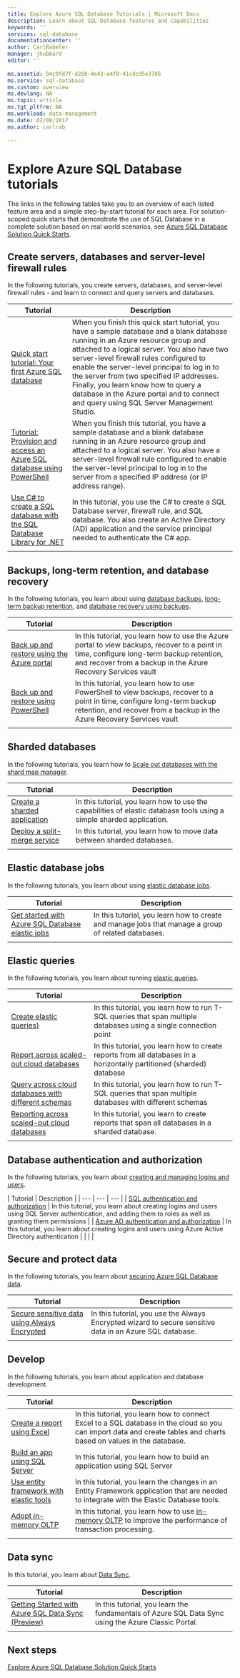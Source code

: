 ```yaml
---		
title: Explore Azure SQL Database Tutorials | Microsoft Docs		
description: Learn about SQL Database features and capabilities		
keywords: ''		
services: sql-database		
documentationcenter: ''		
author: CarlRabeler		
manager: jhubbard		
editor: ''		
		
ms.assetid: 04c0fd7f-d260-4e43-a4f0-41cdcd5e3786		
ms.service: sql-database		
ms.custom: overview		
ms.devlang: NA		
ms.topic: article		
ms.tgt_pltfrm: NA		
ms.workload: data-management		
ms.date: 02/08/2017		
ms.author: carlrab		
		
---
```

 
# Explore Azure SQL Database tutorials
The links in the following tables take you to an overview of each listed feature area and a simple step-by-start tutorial for each area. For solution-scoped quick starts that demonstrate the use of SQL Database in a complete solution based on real world scenarios, see [Azure SQL Database Solution Quick Starts](sql-database-solution-quick-starts.md).

## Create servers, databases and server-level firewall rules
In the following tutorials, you create servers, databases, and server-level firewall rules - and learn to connect and query servers and databases.

| Tutorial | Description |
| --- | --- | 
| [Quick start tutorial: Your first Azure SQL database](sql-database-get-started.md) | When you finish this quick start tutorial, you have a sample database and a blank database running in an Azure resource group and attached to a logical server. You also have two server-level firewall rules configured to enable the server-level principal to log in to the server from two specified IP addresses. Finally, you learn know how to query a database in the Azure portal and to connect and query using SQL Server Management Studio. |
| [Tutorial: Provision and access an Azure SQL database using PowerShell](sql-database-get-started-powershell.md) | When you finish this tutorial, you have a sample database and a blank database running in an Azure resource group and attached to a logical server. You also have a server-level firewall rule configured to enable the server-level principal to log in to the server from a specified IP address (or IP address range). |
| [Use C# to create a SQL database with the SQL Database Library for .NET](sql-database-get-started-csharp.md)| In this tutorial, you use the C# to create a SQL Database server, firewall rule, and SQL database. You also create an Active Directory (AD) application and the service principal needed to authenticate the C# app. |
|  | |

## Backups, long-term retention, and database recovery
In the following tutorials, you learn about using [database backups](sql-database-automated-backups.md), [long-term backup retention](sql-database-long-term-retention.md), and [database recovery using backups](sql-database-recovery-using-backups.md).

| Tutorial | Description |
| --- | --- | 
| [Back up and restore using the Azure portal](sql-database-get-started-backup-recovery.md) | In this tutorial, you learn how to use the Azure portal to view backups, recover to a point in time, configure long-term backup retention, and recover from a backup in the Azure Recovery Services vault
| [Back up and restore using PowerShell](sql-database-get-started-backup-recovery-powershell.md) | In this tutorial, you learn how to use PowerShell to view backups, recover to a point in time, configure long-term backup retention, and recover from a backup in the Azure Recovery Services vault
|  | |

## Sharded databases
In the following tutorials, you learn how to [Scale out databases with the shard map manager](sql-database-elastic-scale-shard-map-management.md).

| Tutorial | Description |
| --- | --- | 
| [Create a sharded application](sql-database-elastic-scale-get-started.md) |In this tutorial, you learn how to use the capabilities of elastic database tools using a simple sharded application. |
| [Deploy a split-merge service](sql-database-elastic-scale-configure-deploy-split-and-merge.md) |In this tutorial, you learn how to move data between sharded databases. |
|  | |

## Elastic database jobs
In the following tutorials, you learn about using [elastic database jobs](sql-database-elastic-jobs-overview.md).

| Tutorial | Description |
| --- | --- | 
| [Get started with Azure SQL Database elastic jobs](sql-database-elastic-jobs-getting-started.md) |In this tutorial, you learn how to create and manage jobs that manage a group of related databases. |
|  | |

## Elastic queries
In the following tutorials, you learn about running [elastic queries](sql-database-elastic-query-overview.md).

| Tutorial | Description |
| --- | --- | 
| [Create elastic queries)](sql-database-elastic-query-getting-started-vertical.md) | In this tutorial, you learn how to run T-SQL queries that span multiple databases using a single connection point |
| [Report across scaled-out cloud databases](sql-database-elastic-query-getting-started.md) |In this tutorial, you learn how to create reports from all databases in a horizontally partitioned (sharded) database |
| [Query across cloud databases with different schemas](sql-database-elastic-query-vertical-partitioning.md) | In this tutorial, you learn how to run T-SQL queries that span multiple databases with different schemas |
| [Reporting across scaled-out cloud databases](sql-database-elastic-query-horizontal-partitioning.md) |In this tutorial, you learn to create reports that span all databases in a sharded database. |
|  | |

## Database authentication and authorization
In the following tutorials, you learn about [creating and managing logins and users](sql-database-manage-logins.md).

| Tutorial | Description |
| --- | --- | --- |
| [SQL authentication and authorization](sql-database-control-access-sql-authentication-get-started.md) | In this tutorial, you learn about creating logins and users using SQL Server authentication, and adding them to roles as well as granting them permissions |
| [Azure AD authentication and authorization](sql-database-control-access-aad-authentication-get-started.md) | In this tutorial, you learn about creating logins and users using Azure Active Directory authentication |
|  | |

## Secure and protect data
In the following tutorials, you learn about [securing Azure SQL Database data](sql-database-security-overview.md).

| Tutorial | Description |
| --- | --- | 
| [Secure sensitive data using Always Encrypted ](sql-database-always-encrypted-azure-key-vault.md) |In this tutorial, you use the Always Encrypted wizard to secure sensitive data in an Azure SQL database. |
|  | |

## Develop
In the following tutorials, you learn about application and database development.

| Tutorial | Description |
| --- | --- | 
| [Create a report using Excel](sql-database-connect-excel.md) |In this tutorial, you learn how to connect Excel to a SQL database in the cloud so you can import data and create tables and charts based on values in the database. |
| [Build an app using SQL Server](https://www.microsoft.com/sql-server/developer-get-started/) |In this tutorial, you learn how to build an application using SQL Server |
| [Use entity framework with elastic tools](sql-database-elastic-scale-use-entity-framework-applications-visual-studio.md) |In this tutorial, you learn the changes in an Entity Framework application that are needed to integrate with the Elastic Database tools. |
| [Adopt in-memory OLTP](sql-database-in-memory-oltp-migration.md) | In this tutorial, you learn how to use [in-memory OLTP](sql-database-in-memory.md) to improve the performance of transaction processing. |
|  | |

## Data sync
In this tutorial, you learn about [Data Sync](http://download.microsoft.com/download/4/E/3/4E394315-A4CB-4C59-9696-B25215A19CEF/SQL_Data_Sync_Preview.pdf).

| Tutorial | Description |
| --- | --- | 
| [Getting Started with Azure SQL Data Sync (Preview)](sql-database-get-started-sql-data-sync.md) |In this tutorial, you learn the fundamentals of Azure SQL Data Sync using the Azure Classic Portal. |
|  | |

## Next steps
[Explore Azure SQL Database Solution Quick Starts](sql-database-solution-quick-starts.md)
